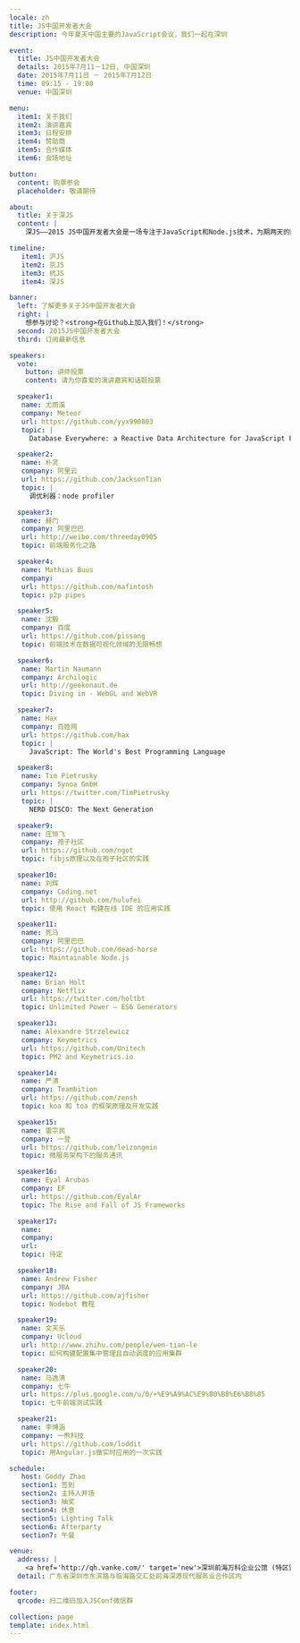 ```yaml
---
locale: zh
title: JS中国开发者大会
description: 今年夏天中国主要的JavaScript会议，我们一起在深圳

event:
  title: JS中国开发者大会
  details: 2015年7月11－12日, 中国深圳
  date: 2015年7月11日 － 2015年7月12日
  time: 09:15 - 19:00
  venue: 中国深圳

menu:
  item1: 关于我们
  item2: 演讲嘉宾
  item3: 日程安排
  item4: 赞助商
  item5: 合作媒体
  item6: 会场地址

button:
  content: 购票参会
  placeholder: 敬请期待

about:
  title: 关于深JS
  content: |
    深JS——2015 JS中国开发者大会是一场专注于JavaScript和Node.js技术，为期两天的国际性技术大会。届时，大会会邀请国内外的优秀讲师为大家分享在JavaScript和Node.js技术方面的经验。继上海，北京和杭州之后，JS中国开发者大会将于2015年7月11－12日在深圳召开。

timeline:
   item1: 沪JS
   item2: 京JS
   item3: 杭JS
   item4: 深JS

banner:
  left: 了解更多关于JS中国开发者大会
  right: |
    想参与讨论？<strong>在Github上加入我们！</strong>
  second: 2015JS中国开发者大会
  third: 订阅最新信息

speakers:
  vote:
    button: 讲师投票
    content: 请为你喜爱的演讲嘉宾和话题投票

  speaker1:
   name: 尤雨溪
   company: Meteor
   url: https://github.com/yyx990803
   topic: |
     Database Everywhere: a Reactive Data Architecture for JavaScript Frontends

  speaker2:
   name: 朴灵
   company: 阿里云
   url: https://github.com/JacksonTian
   topic: |
     调优利器：node profiler

  speaker3:
   name: 赫门
   company: 阿里巴巴
   url: http://weibo.com/threeday0905
   topic: 前端服务化之路

  speaker4:
   name: Mathias Buus
   company:
   url: https://github.com/mafintosh
   topic: p2p pipes

  speaker5:
   name: 沈毅
   company: 百度
   url: https://github.com/pissang
   topic: 前端技术在数据可视化领域的无限畅想

  speaker6:
   name: Martin Naumann
   company: Archilogic
   url: http://geekonaut.de
   topic: Diving in - WebGL and WebVR

  speaker7:
   name: Hax
   company: 百姓网
   url: https://github.com/hax
   topic: |
     JavaScript: The World's Best Programming Language

  speaker8:
   name: Tim Pietrusky
   company: Synoa GmbH
   url: https://twitter.com/TimPietrusky
   topic: |
     NERD DISCO: The Next Generation

  speaker9:
   name: 庄恒飞
   company: 孢子社区
   url: https://github.com/ngot
   topic: fibjs原理以及在孢子社区的实践

  speaker10:
   name: 刘辉
   company: Coding.net
   url: http://github.com/hulufei
   topic: 使用 React 构建在线 IDE 的应用实践

  speaker11:
   name: 死马
   company: 阿里巴巴
   url: https://github.com/dead-horse
   topic: Maintainable Node.js

  speaker12:
   name: Brian Holt
   company: Netflix
   url: https://twitter.com/holtbt
   topic: Unlimited Power – ES6 Generators

  speaker13:
   name: Alexandre Strzelewicz
   company: Keymetrics
   url: https://github.com/Unitech
   topic: PM2 and Keymetrics.io

  speaker14:
   name: 严清
   company: Teambition
   url: https://github.com/zensh
   topic: koa 和 toa 的框架原理及开发实践

  speaker15:
   name: 雷宗民
   company: 一登
   url: https://github.com/leizongmin
   topic: 微服务架构下的服务通讯

  speaker16:
   name: Eyal Arubas
   company: EF
   url: https://github.com/EyalAr
   topic: The Rise and Fall of JS Frameworks

  speaker17:
   name: 
   company: 
   url: 
   topic: 待定

  speaker18:
   name: Andrew Fisher
   company: JBA
   url: https://github.com/ajfisher
   topic: Nodebot 教程

  speaker19:
   name: 文天乐
   company: Ucloud
   url: http://www.zhihu.com/people/wen-tian-le
   topic: 如何构建配置集中管理且自动调度的应用集群

  speaker20:
   name: 马逸清
   company: 七牛
   url: https://plus.google.com/u/0/+%E9%A9%AC%E9%80%B8%E6%B8%85
   topic: 七牛前端测试实践

  speaker21:
   name: 李博涵
   company: 一熊科技
   url: https://github.com/loddit
   topic: 用Angular.js做实时应用的一次实践

schedule:
   host: Goddy Zhao
   section1: 签到
   section2: 主持人开场
   section3: 抽奖
   section4: 休息
   section5: Lighting Talk
   section6: Afterparty
   section7: 午餐

venue:
  address: |
    <a href='http://qh.vanke.com/' target='new'>深圳前海万科企业公馆 (特区馆)</a>
  detail: 广东省深圳市东滨路与临海路交汇处前海深港现代服务业合作区内

footer:
  qrcode: 扫二维码加入JSConf微信群

collection: page
template: index.html
---
```

